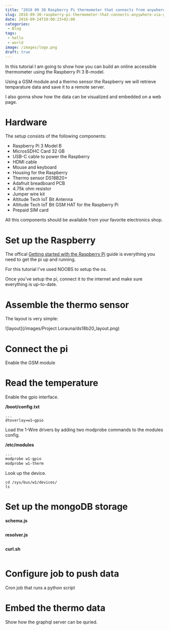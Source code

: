 ```yaml
---
title: "2018 09 30 Raspberry Pi thermometer that connects from anywhere via GSM"
slug: 2018-09-30-raspberry-pi-thermometer-that-connects-anyywhere-via-gsm
date: 2018-09-24T20:00:23+02:00
categories:
 - Blog
tags:
 - hello
 - world
image: /images/logo.png
draft: true
---
```


In this tutorial I am going to show how you can build an online accessible thermometer using the Raspberry Pi 3 B-model.

Using a GSM module and a thermo sensor the Raspberry we will retrieve temparature data and save it to a remote server.

I also gonna show how the data can be visualized and embedded on a web page.

# Hardware

The setup consists of the following components:

* Raspberry Pi 3 Model B
* MicrosSDHC Card 32 GB
* USB-C cable to power the Raspberry
* HDMI cable
* Mouse and keyboard
* Housing for the Raspberry
* Thermo sensor DS18B20+
* Adafruit breadboard PCB
* 4.75k ohm resistor
* Jumper wire kit
* Altitude Tech IoT Bit Antenna
* Altitude Tech IoT Bit GSM HAT for the Raspberry Pi
* Prepaid SIM card

All this components should be available from your favorite electronics shop.

# Set up the Raspberry

The offical [Getting started with the Raspberry Pi](https://projects.raspberrypi.org/en/projects/raspberry-pi-getting-started) guide is everything you need to get the pi up and running.

For this tutorial I've used NOOBS to setup the os.

Once you've setup the pi, connect it to the internet and make sure everything is up-to-date.

# Assemble the thermo sensor

The layout is very simple:

![layout](/images/Project Lorauna/ds18b20_layout.png)

# Connect the pi

Enable the GSM module

# Read the temperature

Enable the gpio interface.

**/boot/config.txt**

```
...
dtoverlay=w1–gpio
```

Load the 1-Wire drivers by adding two modprobe commands to the modules config.

**/etc/modules**

```sh
...
modprobe w1-gpio
modprobe w1-therm
```

Look up the device.

```
cd /sys/bus/w1/devices/
ls
```

# Set up the mongoDB storage

**schema.js**

```js

```

**resolver.js**

```js

```

**curl.sh**

```sh

```

# Configure job to push data

Cron job that runs a python script

# Embed the thermo data

Show how the graphql server can be quried.